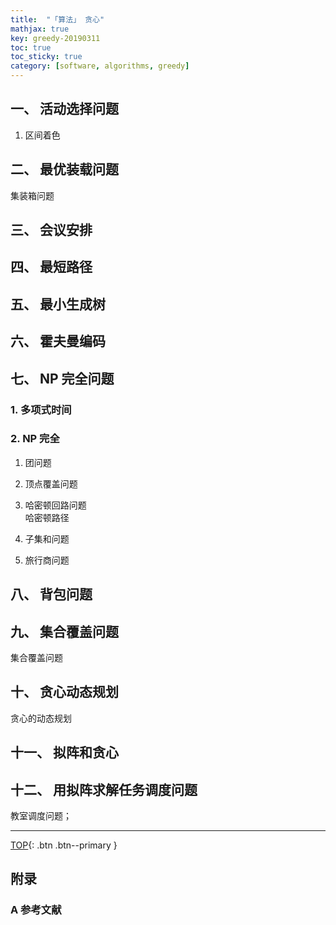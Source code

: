 ```yaml
---
title:  "「算法」 贪心"
mathjax: true
key: greedy-20190311
toc: true
toc_sticky: true
category: [software, algorithms, greedy]
---
```

<span id='head'></span>

## 一、 活动选择问题

<!--more-->

1. 区间着色  

## 二、 最优装载问题
集装箱问题   

## 三、 会议安排

## 四、 最短路径

## 五、 最小生成树

## 六、 霍夫曼编码

## 七、 NP 完全问题

### 1. 多项式时间  


### 2. NP 完全

1) 团问题  

2) 顶点覆盖问题  

3) 哈密顿回路问题  
哈密顿路径  

4) 子集和问题  

5) 旅行商问题  


## 八、 背包问题



## 九、 集合覆盖问题
集合覆盖问题  

## 十、 贪心动态规划
贪心的动态规划  


## 十一、 拟阵和贪心

## 十二、 用拟阵求解任务调度问题
教室调度问题；



-------------------  
[TOP](#head){: .btn .btn--primary }




## 附录
### A  参考文献  
